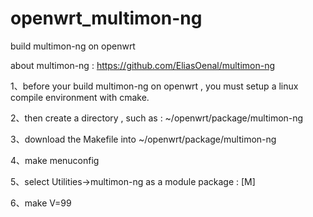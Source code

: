 # openwrt_multimon-ng
build multimon-ng on openwrt

about multimon-ng : https://github.com/EliasOenal/multimon-ng

1、before your build multimon-ng on openwrt , you must setup a linux compile environment with cmake.

2、then create a directory , such as : ~/openwrt/package/multimon-ng

3、download the Makefile into ~/openwrt/package/multimon-ng

4、make menuconfig

5、select Utilities->multimon-ng as a module package : [M]

6、make V=99
